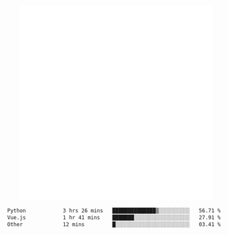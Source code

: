 <div align="center">
    <a href="https://konst.fish">
        <img src="https://raw.githubusercontent.com/konstfish/konstfish/master/fish.svg" alt="Logo" width="450"/>
    </a>
</div>

<!--START_SECTION:waka-->

```text
Python            3 hrs 26 mins   ██████████████▒░░░░░░░░░░   56.71 %
Vue.js            1 hr 41 mins    ███████░░░░░░░░░░░░░░░░░░   27.91 %
Other             12 mins         █░░░░░░░░░░░░░░░░░░░░░░░░   03.41 %
```

<!--END_SECTION:waka-->
